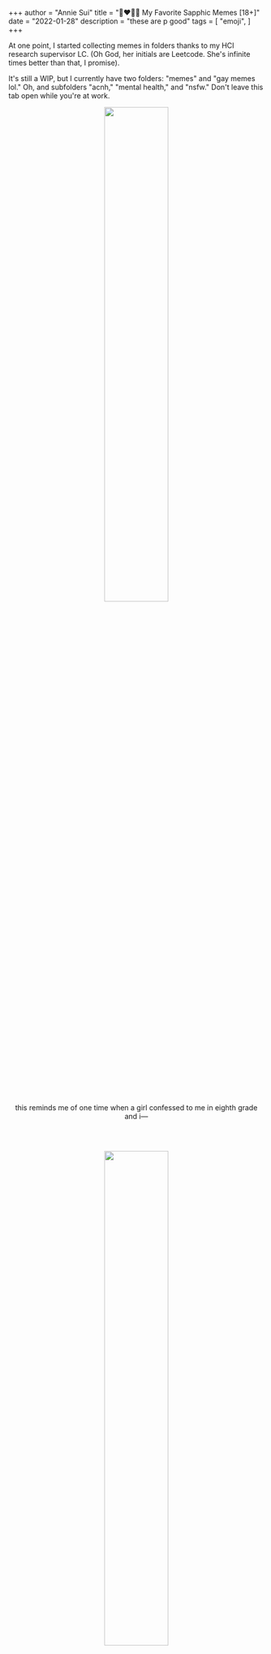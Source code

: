 +++
author = "Annie Sui"
title = "👩‍❤️‍💋‍👩 My Favorite Sapphic Memes [18+]"
date = "2022-01-28"
description = "these are p good"
tags = [
    "emoji",
]
+++

At one point, I started collecting memes in folders thanks to my HCI research supervisor LC. (Oh God, her initials are Leetcode. She's infinite times better than that, I promise). 

It's still a WIP, but I currently have two folders: "memes" and "gay memes lol." Oh, and subfolders "acnh," "mental health," and "nsfw." Don't leave this tab open while you're at work.

<div style="text-align: center;">
	<p><img src="/girl-flirt.jpg" width="50%"/></p>
	this reminds me of one time when a girl confessed to me in eighth grade and i—
</div> 

<div style="text-align: center; margin-top: 60px">
	<p><img src="/cat-tree.jpg" width="50%"/></p>
	that's me. i'm the female character
</div>

<div style="text-align: center;">
	<p><img src="/clown-career.jpg" width="50%"/></p>
	hi i sit in front of a computer for 12+ hours a day hbu?
</div>

<div style="text-align: center; margin-top: 60px">
	<p><img src="/proposal.jpg" width="50%"/></p>
	oop
</div>

<div style="text-align: center; margin-top: 60px">
	<p><img src="/debit-card.jpeg" width="60%"/></p>
	i hate to say it but it's fucking true
</div>

<div style="text-align: center; margin-top: 70px">
	<p><img src="/three-years.jpeg" width="65%"/></p>
	just... why? why is it so hard?? can someone do some research on this and save our sapphic souls?
</div>

<div style="text-align: center; margin-top: 60px">
	<p><img src="/ice-cream.jpeg" width="60%"/></p>
	hey i like ice cream
</div>

<div style="text-align: center; margin-top: 60px">
	<p><img src="/lisbon.jpeg" width="60%"/></p>
	<audio controls src="/applause.wav"></audio>
</div>

<div style="text-align: center; margin-top: 60px">
	<p><img src="/smth-useless.jpeg" width="60%"/></p>
	okay this isn't queer specific but funny nevertheless
</div>

<div style="text-align: center; margin-top: 60px">
	<p><img src="/bottoms-bus.jpeg" width="60%"/></p>
	i feel like this is how all 2011 tumblr girls talked online tho?? (me)
</div>

<div style="text-align: center; margin-top: 60px">
	<p><img src="/brain-circuits-except-its-brock.jpeg" width="60%"/></p>
	probably my favorite one yet
</div>

<div style="text-align: center; margin-top: 60px">
	<p><img src="/sleeping.jpeg" width="60%"/></p>
	flirting b like
</div>

<div style="text-align: center; margin-top: 0px">
	<p><img src="/so-fucking-true.jpeg" width="60%"/></p>
	<i> sigh </i>
</div>

<div style="text-align: center; margin-top: 60px">
	<p><img src="/spotify-played.jpeg" width="60%"/></p>
	at least i was on repeat
</div>

<div style="text-align: center; margin-top: 60px">
	<p><img src="/squid-game.jpeg" width="60%"/></p>
	this scene was so sad but her expression in this meme hhhh
</div>

<div style="text-align: center; margin-top: 60px">
	<p><img src="/texting-tops.jpeg" width="60%"/></p>
	HA HA HA 
</div>

<div style="text-align: center; margin-top: 60px">
	<p><img src="/scorpio-top.jpeg" width="60%"/></p>
	LOOOOOOOOOOOOO I DARE U TO GUESS MY SIGN
</div>

<div style="text-align: center; margin-top: 60px">
	<p><img src="/tops.jpeg" width="60%"/></p>
	im cackling
</div>

<div style="text-align: center; margin-top: 40px">
	<p><img src="/feb14.jpeg" width="60%"/></p>
	in light of v-day coming up... this isn't self-advertising ok... im jus letting uk 🤷
</div>